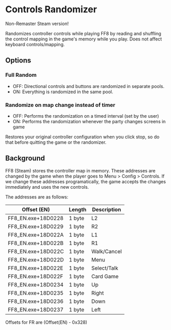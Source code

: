﻿# Controls Randomizer

Non-Remaster Steam version!


Randomizes controller controls while playing FF8 by reading and shuffling the control mapping in the game's memory while you play.
Does not affect keyboard controls/mapping.

## Options

### Full Random
* OFF: Directional controls and buttons are randomized in separate pools.
* ON: Everything is randomized in the same pool.

### Randomize on map change instead of timer
* OFF: Performs the randomization on a timed interval (set by the user)
* ON: Performs the randomization whenever the party changes screens in game

Restores your original controller configuration when you click stop, so do that before quitting the game or the randomizer.

## Background
FF8 (Steam) stores the controller map in memory. These addresses are changed by the game when the player goes to Menu > Config > Controls.  If we change these addresses programatically, the game accepts the changes immediately and uses the new controls.


The addresses are as follows:

|Offset (EN)|Length|Description|
|----|----|----|
|FF8_EN.exe+18D0228|1 byte|L2|
|FF8_EN.exe+18D0229|1 byte|R2|
|FF8_EN.exe+18D022A|1 byte|L1|
|FF8_EN.exe+18D022B|1 byte|R1|
|FF8_EN.exe+18D022C|1 byte|Walk/Cancel|
|FF8_EN.exe+18D022D|1 byte|Menu|
|FF8_EN.exe+18D022E|1 byte|Select/Talk|
|FF8_EN.exe+18D022F|1 byte|Card Game|
|FF8_EN.exe+18D0234|1 byte|Up|
|FF8_EN.exe+18D0235|1 byte|Right|
|FF8_EN.exe+18D0236|1 byte|Down|
|FF8_EN.exe+18D0237|1 byte|Left|

Offsets for FR are (Offset(EN) - 0x328)